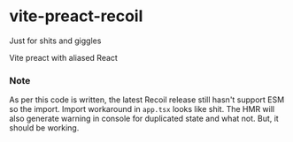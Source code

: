 # vite-preact-recoil
Just for shits and giggles

Vite preact with aliased React

### Note
As per this code is written, the latest Recoil release still hasn't support ESM so the import. Import workaround in `app.tsx` looks like shit.
The HMR will also generate warning in console for duplicated state and what not. But, it should be working.